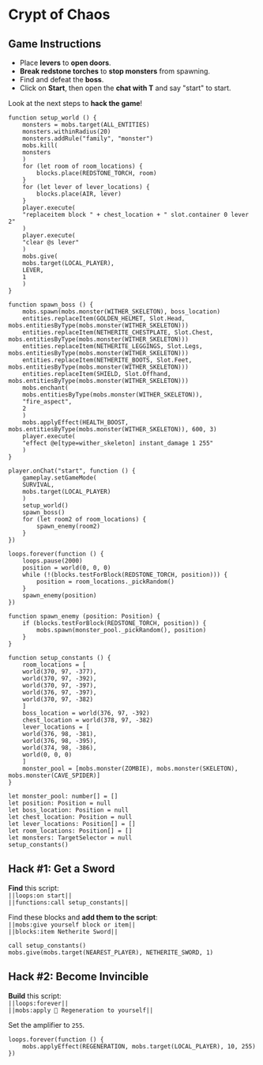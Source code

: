 # Crypt of Chaos

## Game Instructions

- Place **levers** to **open doors**.
- **Break redstone torches** to **stop monsters** from spawning.
- Find and defeat the **boss**.
- Click on **Start**, then open the **chat with T** and say "start" to start.

Look at the next steps to **hack the game**!

```template
function setup_world () {
    monsters = mobs.target(ALL_ENTITIES)
    monsters.withinRadius(20)
    monsters.addRule("family", "monster")
    mobs.kill(
    monsters
    )
    for (let room of room_locations) {
        blocks.place(REDSTONE_TORCH, room)
    }
    for (let lever of lever_locations) {
        blocks.place(AIR, lever)
    }
    player.execute(
    "replaceitem block " + chest_location + " slot.container 0 lever 2"
    )
    player.execute(
    "clear @s lever"
    )
    mobs.give(
    mobs.target(LOCAL_PLAYER),
    LEVER,
    1
    )
}

function spawn_boss () {
    mobs.spawn(mobs.monster(WITHER_SKELETON), boss_location)
    entities.replaceItem(GOLDEN_HELMET, Slot.Head, mobs.entitiesByType(mobs.monster(WITHER_SKELETON)))
    entities.replaceItem(NETHERITE_CHESTPLATE, Slot.Chest, mobs.entitiesByType(mobs.monster(WITHER_SKELETON)))
    entities.replaceItem(NETHERITE_LEGGINGS, Slot.Legs, mobs.entitiesByType(mobs.monster(WITHER_SKELETON)))
    entities.replaceItem(NETHERITE_BOOTS, Slot.Feet, mobs.entitiesByType(mobs.monster(WITHER_SKELETON)))
    entities.replaceItem(SHIELD, Slot.Offhand, mobs.entitiesByType(mobs.monster(WITHER_SKELETON)))
    mobs.enchant(
    mobs.entitiesByType(mobs.monster(WITHER_SKELETON)),
    "fire_aspect",
    2
    )
    mobs.applyEffect(HEALTH_BOOST, mobs.entitiesByType(mobs.monster(WITHER_SKELETON)), 600, 3)
    player.execute(
    "effect @e[type=wither_skeleton] instant_damage 1 255"
    )
}

player.onChat("start", function () {
    gameplay.setGameMode(
    SURVIVAL,
    mobs.target(LOCAL_PLAYER)
    )
    setup_world()
    spawn_boss()
    for (let room2 of room_locations) {
        spawn_enemy(room2)
    }
})

loops.forever(function () {
    loops.pause(2000)
    position = world(0, 0, 0)
    while (!(blocks.testForBlock(REDSTONE_TORCH, position))) {
        position = room_locations._pickRandom()
    }
    spawn_enemy(position)
})

function spawn_enemy (position: Position) {
    if (blocks.testForBlock(REDSTONE_TORCH, position)) {
        mobs.spawn(monster_pool._pickRandom(), position)
    }
}

function setup_constants () {
    room_locations = [
    world(370, 97, -377),
    world(370, 97, -392),
    world(370, 97, -397),
    world(376, 97, -397),
    world(370, 97, -382)
    ]
    boss_location = world(376, 97, -392)
    chest_location = world(378, 97, -382)
    lever_locations = [
    world(376, 98, -381),
    world(376, 98, -395),
    world(374, 98, -386),
    world(0, 0, 0)
    ]
    monster_pool = [mobs.monster(ZOMBIE), mobs.monster(SKELETON), mobs.monster(CAVE_SPIDER)]
}

let monster_pool: number[] = []
let position: Position = null
let boss_location: Position = null
let chest_location: Position = null
let lever_locations: Position[] = []
let room_locations: Position[] = []
let monsters: TargetSelector = null
setup_constants()
```

## Hack #1: Get a Sword

**Find** this script: <br>
``||loops:on start||`` <br>
``||functions:call setup_constants||`` <br>

Find these blocks and **add them to the script**: <br>
``||mobs:give yourself block or item||`` <br>
``||blocks:item Netherite Sword||``

```blocks
call setup_constants()
mobs.give(mobs.target(NEAREST_PLAYER), NETHERITE_SWORD, 1)
```

## Hack #2: Become Invincible

**Build** this script: <br>
``||loops:forever||`` <br>
``||mobs:apply 💓 Regeneration to yourself||`` <br>

Set the amplifier to `255`.

```blocks
loops.forever(function () {
    mobs.applyEffect(REGENERATION, mobs.target(LOCAL_PLAYER), 10, 255)
})
```
